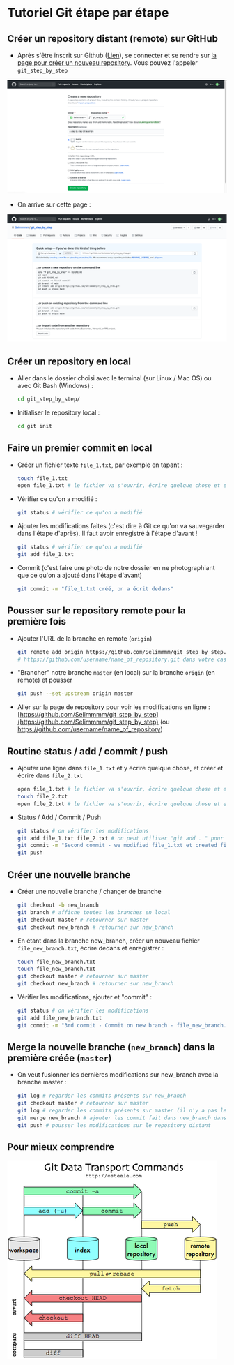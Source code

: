 
# Tutoriel Git étape par étape

## Créer un repository distant (remote) sur GitHub

- Après s'être inscrit sur Github ([Lien](https://github.com/join?source=login)), se connecter et se rendre sur [la page pour créer un nouveau repository](https://github.com/new). Vous pouvez l'appeler `git_step_by_step`

![Screenshot](images/create_repo_github.png)

- On arrive sur cette page :

![Screenshot](images/repo_created.png)


## Créer un repository en local

- Aller dans le dossier choisi avec le terminal (sur Linux / Mac OS) ou avec Git Bash (Windows) :

	```bash
	cd git_step_by_step/ 
	```

- Initialiser le repository local : 

	```bash
	cd git init
	```


## Faire un premier commit en local

- Créer un fichier texte `file_1.txt`, par exemple en tapant :

	```bash
	touch file_1.txt
	open file_1.txt # le fichier va s'ouvrir, écrire quelque chose et enregistrer
	```


- Vérifier ce qu'on a modifié :

	```bash
	git status # vérifier ce qu'on a modifié
	```

- Ajouter les modifications faites (c'est dire à Git ce qu'on va sauvegarder dans l'étape d'après). Il faut avoir enregistré à l'étape d'avant ! 

	```bash
	git status # vérifier ce qu'on a modifié
	git add file_1.txt 
	```

- Commit (c'est faire une photo de notre dossier en ne photographiant que ce qu'on a ajouté dans l'étape d'avant)

	```bash
	git commit -m "file_1.txt créé, on a écrit dedans"
	```


## Pousser sur le repository remote pour la première fois

- Ajouter l'URL de la branche en remote (`origin`)

	```bash
	git remote add origin https://github.com/Selimmmm/git_step_by_step.git
	# https://github.com/username/name_of_repository.git dans votre cas
	```


- "Brancher" notre branche `master` (en local) sur la branche `origin` (en remote) et pousser


	```bash
	git push --set-upstream origin master
	```


- Aller sur la page de repository pour voir les modifications en ligne : [https://github.com/Selimmmm/git_step_by_step](https://github.com/Selimmmm/git_step_by_step) (ou https://github.com/username/name_of_repository)



## Routine status / add / commit / push

- Ajouter une ligne dans `file_1.txt` et y écrire quelque chose, et créer et écrire dans `file_2.txt`

	```bash
	open file_1.txt # le fichier va s'ouvrir, écrire quelque chose et enregistrer
	touch file_2.txt
	open file_2.txt # le fichier va s'ouvrir, écrire quelque chose et enregistrer
	```

- Status / Add / Commit / Push

	```bash
	git status # on vérifier les modifications
	git add file_1.txt file_2.txt # on peut utiliser "git add . " pour ajouter toutes les modifications
	git commit -m "Second commit - we modified file_1.txt et created file_2.txt"
	git push
	```


## Créer une nouvelle branche

- Créer une nouvelle branche / changer de branche
	```bash
	git checkout -b new_branch
	git branch # affiche toutes les branches en local
	git checkout master # retourner sur master
	git checkout new_branch # retourner sur new_branch
	```


- En étant dans la branche new_branch, créer un nouveau fichier `file_new_branch.txt`, écrire dedans et enregistrer :

	```bash
	touch file_new_branch.txt
	touch file_new_branch.txt
	git checkout master # retourner sur master
	git checkout new_branch # retourner sur new_branch
	```


- Vérifier les modifications, ajouter et "commit" :

	```bash
	git status # on vérifier les modifications
	git add file_new_branch.txt 
	git commit -m "3rd commit - Commit on new branch - file_new_branch.txt created"
	```



## Merge la nouvelle branche (`new_branch`) dans la première créée (`master`)

- On veut fusionner les dernières modifications sur new_branch avec la branche master :

	```bash
	git log # regarder les commits présents sur new_branch
	git checkout master # retourner sur master
	git log # regarder les commits présents sur master (il n'y a pas le dernier qui est sur new_branch)
	git merge new_branch # ajouter les commit fait dans new_branch dans master
	git push # pousser les modifications sur le repository distant
	```


## Pour mieux comprendre

![Screenshot](images/nice_info.png)
